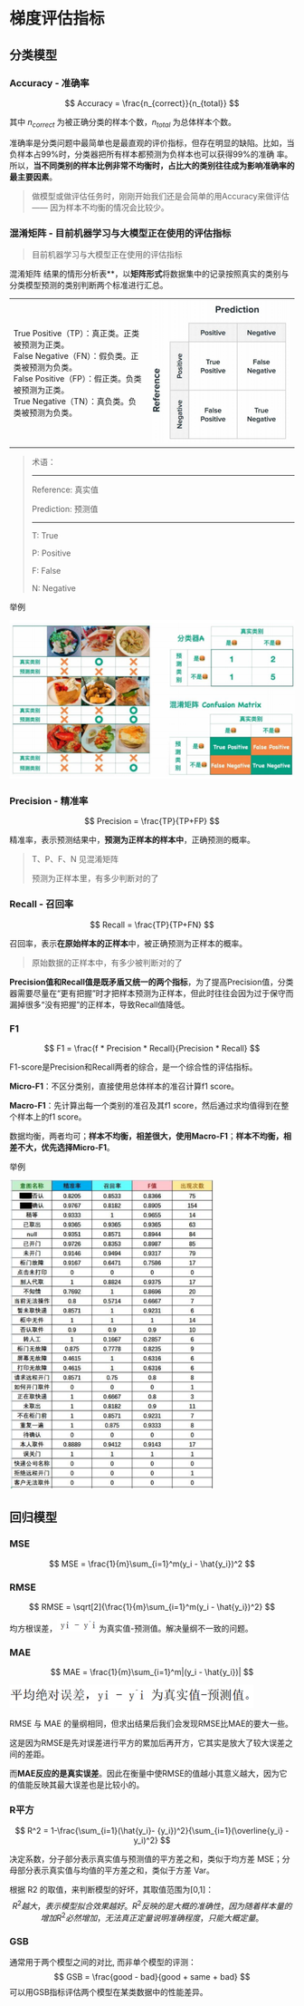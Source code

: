 # 梯度评估指标



## 分类模型



### Accuracy - 准确率


$$
Accuracy = \frac{n_{correct}}{n_{total}}
$$


其中 $n_{correct}$ 为被正确分类的样本个数，$n_{total}$ 为总体样本个数。



准确率是分类问题中最简单也是最直观的评价指标，但存在明显的缺陷。比如，当负样本占99%时，分类器把所有样本都预测为负样本也可以获得99%的准确 率。所以，**当不同类别的样本比例非常不均衡时，占比大的类别往往成为影响准确率的最主要因素**。

> 做模型或做评估任务时，刚刚开始我们还是会简单的用Accuracy来做评估 —— 因为样本不均衡的情况会比较少。



### 混淆矩阵 - 目前机器学习与大模型正在使用的评估指标

> 目前机器学习与大模型正在使用的评估指标



混淆矩阵	结果的情形分析表**，以**矩阵形式**将数据集中的记录按照真实的类别与分类模型预测的类别判断两个标准进行汇总。

|                                                              |                                                              |
| ------------------------------------------------------------ | ------------------------------------------------------------ |
| True Positive（TP）：真正类。正类被预测为正类。<br>False Negative（FN）：假负类。正类被预测为负类。<br/>False Positive（FP）：假正类。负类被预测为正类。<br/>True Negative（TN）：真负类。负类被预测为负类。<br/> | <img src="11_机器学习之模型评估指标.assets/image-20231021015710051.png" alt="image-20231021015710051" style="zoom:80%;" /> |

> 术语：
>
> ---
>
> Reference: 真实值
>
> Prediction: 预测值
>
> ---
>
> T: True
>
> P: Positive
>
> F: False
>
> N: Negative



举例

<img src="11_机器学习之模型评估指标.assets/image-20231021020223314.png" alt="image-20231021020223314" style="zoom:70%;" />



### Precision - 精准率

$$
Precision = \frac{TP}{TP+FP}
$$

精准率，表示预测结果中，**预测为正样本的样本中**，正确预测的概率。

> T、P、F、N 见混淆矩阵
>
> 预测为正样本里，有多少判断对的了



### **Recall** - 召回率

$$
Recall = \frac{TP}{TP+FN}
$$



召回率，表示**在原始样本的正样本**中，被正确预测为正样本的概率。

> 原始数据的正样本中，有多少被判断对的了



**Precision值和Recall值是既矛盾又统一的两个指标**，为了提高Precision值，分类器需要尽量在“更有把握”时才把样本预测为正样本，但此时往往会因为过于保守而漏掉很多“没有把握”的正样本，导致Recall值降低。



### F1

$$
F1 = \frac{f * Precision * Recall}{Precision * Recall}
$$

F1-score是Precision和Recall两者的综合，是一个综合性的评估指标。



**Micro-F1**：不区分类别，直接使用总体样本的准召计算f1 score。

**Macro-F1**：先计算出每一个类别的准召及其f1 score，然后通过求均值得到在整个样本上的f1 score。



数据均衡，两者均可；**样本不均衡，相差很大，使用Macro-F1**；**样本不均衡，相差不大，优先选择Micro-F1**。



举例

<img src="11_机器学习之模型评估指标.assets/image-20231021021211544.png" alt="image-20231021021211544" style="zoom: 80%;" />



## 回归模型



### MSE

$$
MSE = \frac{1}{m}\sum_{i=1}^m(y_i - \hat{y_i})^2
$$





### RMSE

$$
RMSE = \sqrt[2]{\frac{1}{m}\sum_{i=1}^m(y_i - \hat{y_i})^2}
$$

均方根误差，<img src="11_机器学习之模型评估指标.assets/image-20231021023242453.png" alt="image-20231021023242453" style="zoom:50%;" />为真实值-预测值。解决量纲不一致的问题。



### MAE

$$
MAE = \frac{1}{m}\sum_{i=1}^m|(y_i - \hat{y_i})|
$$

<img src="11_机器学习之模型评估指标.assets/image-20231021024110664.png" alt="image-20231021024110664" style="zoom: 67%;" />

RMSE 与 MAE 的量纲相同，但求出结果后我们会发现RMSE比MAE的要大一些。

这是因为RMSE是先对误差进行平方的累加后再开方，它其实是放大了较大误差之间的差距。



而**MAE反应的是真实误差**。因此在衡量中使RMSE的值越小其意义越大，因为它的值能反映其最大误差也是比较小的。



### R平方

$$
R^2 = 1-\frac{\sum_{i=1}(\hat{y_i}- {y_i})^2}{\sum_{i=1}(\overline{y_i} - y_i)^2}
$$



决定系数，分子部分表示真实值与预测值的平方差之和，类似于均方差 MSE；分母部分表示真实值与均值的平方差之和，类似于方差 Var。

根据 R2 的取值，来判断模型的好坏，其取值范围为[0,1]：
$$
R^2越大，表示模型拟合效果越好。R^2反映的是大概的准确性，因为随着样本量的增加R^2必然增加，无法真正定量说明准确程度，只能大概定量。
$$


### GSB

通常用于两个模型之间的对比, 而非单个模型的评测：
$$
GSB = \frac{good - bad}{good + same + bad}
$$
可以用GSB指标评估两个模型在某类数据中的性能差异。









